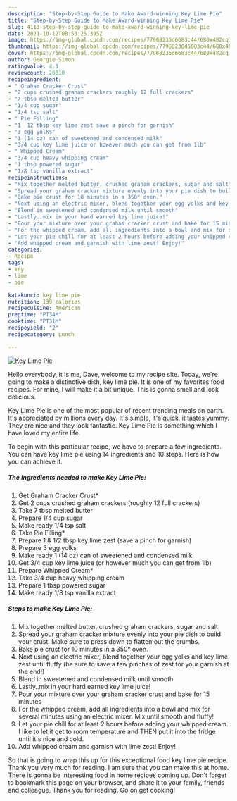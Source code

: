 ```yaml
---
description: "Step-by-Step Guide to Make Award-winning Key Lime Pie"
title: "Step-by-Step Guide to Make Award-winning Key Lime Pie"
slug: 4113-step-by-step-guide-to-make-award-winning-key-lime-pie
date: 2021-10-12T08:53:25.395Z
image: https://img-global.cpcdn.com/recipes/77968236d6683c44/680x482cq70/key-lime-pie-recipe-main-photo.jpg
thumbnail: https://img-global.cpcdn.com/recipes/77968236d6683c44/680x482cq70/key-lime-pie-recipe-main-photo.jpg
cover: https://img-global.cpcdn.com/recipes/77968236d6683c44/680x482cq70/key-lime-pie-recipe-main-photo.jpg
author: Georgie Simon
ratingvalue: 4.1
reviewcount: 26810
recipeingredient:
- " Graham Cracker Crust"
- "2 cups crushed graham crackers roughly 12 full crackers"
- "7 tbsp melted butter"
- "1/4 cup sugar"
- "1/4 tsp salt"
- " Pie Filling"
- "1  12 tbsp key lime zest save a pinch for garnish"
- "3 egg yolks"
- "1 (14 oz) can of sweetened and condensed milk"
- "3/4 cup key lime juice or however much you can get from 1lb"
- " Whipped Cream"
- "3/4 cup heavy whipping cream"
- "1 tbsp powered sugar"
- "1/8 tsp vanilla extract"
recipeinstructions:
- "Mix together melted butter, crushed graham crackers, sugar and salt"
- "Spread your graham cracker mixture evenly into your pie dish to build your crust. Make sure to press down to flatten out the crumbs."
- "Bake pie crust for 10 minutes in a 350° oven."
- "Next using an electric mixer, blend together your egg yolks and key lime zest until fluffy (be sure to save a few pinches of zest for your garnish at the end!)"
- "Blend in sweetened and condensed milk until smooth"
- "Lastly..mix in your hard earned key lime juice!"
- "Pour your mixture over your graham cracker crust and bake for 15 minutes"
- "For the whipped cream, add all ingredients into a bowl and mix for several minutes using an electric mixer. Mix until smooth and fluffy!"
- "Let your pie chill for at least 2 hours before adding your whipped cream. I like to let it get to room temperature and THEN put it into the fridge until it&#39;s nice and cold."
- "Add whipped cream and garnish with lime zest! Enjoy!"
categories:
- Recipe
tags:
- key
- lime
- pie

katakunci: key lime pie 
nutrition: 139 calories
recipecuisine: American
preptime: "PT34M"
cooktime: "PT31M"
recipeyield: "2"
recipecategory: Lunch

---
```



![Key Lime Pie](https://img-global.cpcdn.com/recipes/77968236d6683c44/680x482cq70/key-lime-pie-recipe-main-photo.jpg)

Hello everybody, it is me, Dave, welcome to my recipe site. Today, we're going to make a distinctive dish, key lime pie. It is one of my favorites food recipes. For mine, I will make it a bit unique. This is gonna smell and look delicious.



Key Lime Pie is one of the most popular of recent trending meals on earth. It's appreciated by millions every day. It's simple, it's quick, it tastes yummy. They are nice and they look fantastic. Key Lime Pie is something which I have loved my entire life.


To begin with this particular recipe, we have to prepare a few ingredients. You can have key lime pie using 14 ingredients and 10 steps. Here is how you can achieve it.

<!--inarticleads1-->

##### The ingredients needed to make Key Lime Pie:

1. Get  Graham Cracker Crust*
1. Get 2 cups crushed graham crackers (roughly 12 full crackers)
1. Take 7 tbsp melted butter
1. Prepare 1/4 cup sugar
1. Make ready 1/4 tsp salt
1. Take  Pie Filling*
1. Prepare 1 &amp; 1/2 tbsp key lime zest (save a pinch for garnish)
1. Prepare 3 egg yolks
1. Make ready 1 (14 oz) can of sweetened and condensed milk
1. Get 3/4 cup key lime juice (or however much you can get from 1lb)
1. Prepare  Whipped Cream*
1. Take 3/4 cup heavy whipping cream
1. Prepare 1 tbsp powered sugar
1. Make ready 1/8 tsp vanilla extract




<!--inarticleads2-->

##### Steps to make Key Lime Pie:

1. Mix together melted butter, crushed graham crackers, sugar and salt
1. Spread your graham cracker mixture evenly into your pie dish to build your crust. Make sure to press down to flatten out the crumbs.
1. Bake pie crust for 10 minutes in a 350° oven.
1. Next using an electric mixer, blend together your egg yolks and key lime zest until fluffy (be sure to save a few pinches of zest for your garnish at the end!)
1. Blend in sweetened and condensed milk until smooth
1. Lastly..mix in your hard earned key lime juice!
1. Pour your mixture over your graham cracker crust and bake for 15 minutes
1. For the whipped cream, add all ingredients into a bowl and mix for several minutes using an electric mixer. Mix until smooth and fluffy!
1. Let your pie chill for at least 2 hours before adding your whipped cream. I like to let it get to room temperature and THEN put it into the fridge until it&#39;s nice and cold.
1. Add whipped cream and garnish with lime zest! Enjoy!




So that is going to wrap this up for this exceptional food key lime pie recipe. Thank you very much for reading. I am sure that you can make this at home. There is gonna be interesting food in home recipes coming up. Don't forget to bookmark this page on your browser, and share it to your family, friends and colleague. Thank you for reading. Go on get cooking!
